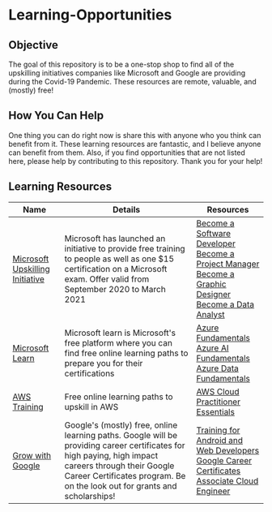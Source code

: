 # Learning-Opportunities

## Objective
The goal of this repository is to be a one-stop shop to find all of the upskilling initiatives companies like Microsoft and Google are providing during the Covid-19 Pandemic. These resources are remote, valuable, and (mostly) free!

## How You Can Help
One thing you can do right now is share this with anyone who you think can benefit from it. These learning resources are fantastic, and I believe anyone can benefit from them. Also, if you find opportunities that are not listed here, please help by contributing to this repository. Thank you for your help!

## Learning Resources
| Name                                                                      | Details                                                                                                                                                                                                                            | Resources                                                                                                                                                                                                                                                                                                                                                                                                                                        |
|---------------------------------------------------------------------------|------------------------------------------------------------------------------------------------------------------------------------------------------------------------------------------------------------------------------------|--------------------------------------------------------------------------------------------------------------------------------------------------------------------------------------------------------------------------------------------------------------------------------------------------------------------------------------------------------------------------------------------------------------------------------------------------|
| [Microsoft Upskilling Initiative](https://opportunity.linkedin.com/en-us) | Microsoft has launched an initiative to provide free training to people as well as one $15 certification on a Microsoft exam. Offer valid from September 2020 to March 2021                                                        | [Become a Software Developer](https://www.linkedin.com/learning/paths/become-a-software-developer?u=67682169) <br> [Become a Project Manager](https://www.linkedin.com/learning/paths/become-a-project-manager?u=67682169) <br> [Become a Graphic Designer](https://www.linkedin.com/learning/paths/become-a-graphic-designer?u=67682169) <br> [Become a Data Analyst](https://www.linkedin.com/learning/paths/become-a-data-analyst?u=67682169) |
| [Microsoft Learn](https://docs.microsoft.com/en-us/learn/)                | Microsoft learn is Microsoft's free platform where you can find free online learning paths to prepare you for their certifications                                                                                                 | [Azure Fundamentals](https://docs.microsoft.com/en-us/learn/paths/azure-fundamentals/) <br> [Azure AI Fundamentals](https://docs.microsoft.com/en-us/learn/certifications/azure-ai-fundamentals) <br> [Azure Data Fundamentals](https://docs.microsoft.com/en-us/learn/certifications/exams/dp-900)                                                                                                                                              |
| [AWS Training](https://www.aws.training/)                                 | Free online learning paths to upskill in AWS                                                                                                                                                                                       | [AWS Cloud Practitioner Essentials](https://www.aws.training/Details/Curriculum?id=27076)                                                                                                                                                                                                                                                                                                                                                        |
| [Grow with Google](https://grow.google/)                                  | Google's (mostly) free, online learning paths. Google will be providing career certificates for high paying, high impact careers through their Google Career Certificates program. Be on the look out for grants and scholarships! | [Training for Android and Web Developers](https://developers.google.com/training/) <br> [Google Career Certificates](https://grow.google/certificates/) <br> [Associate Cloud Engineer](https://cloud.google.com/certification/cloud-engineer)                                                                                                                                                                                                   |

